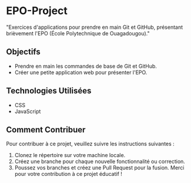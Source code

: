 # EPO-Project
"Exercices d'applications pour prendre en main Git et GitHub, présentant brièvement l'EPO (École Polytechnique de Ouagadougou)."
## Objectifs
- Prendre en main les commandes de base de Git et GitHub.
- Créer une petite application web pour présenter l'EPO.
## Technologies Utilisées
- CSS
- JavaScript
## Comment Contribuer
Pour contribuer à ce projet, veuillez suivre les instructions suivantes :
1. Clonez le répertoire sur votre machine locale.
2. Créez une branche pour chaque nouvelle fonctionnalité ou correction.
3. Poussez vos branches et créez une Pull Request pour la fusion.
Merci pour votre contribution à ce projet éducatif !
